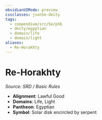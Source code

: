```yaml
---
obsidianUIMode: preview
cssclasses: json5e-deity
tags:
  - compendium/src/5e/phb
  - deity/egyptian
  - domain/life
  - domain/light
aliases:
  - Re-Horakhty
---
```

# Re-Horakhty
*Source: SRD / Basic Rules* 

- **Alignment**: Lawful Good
- **Domains**: Life, Light
- **Pantheon**: Egyptian
- **Symbol**: Solar disk encircled by serpent